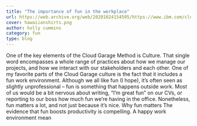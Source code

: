 ```yaml
---
title: "The importance of fun in the workplace"
url: https://web.archive.org/web/20201024154505/https://www.ibm.com/cloud/blog/importance-fun-workplace
cover: hawaiianshirts.png
author: holly cummins
category: fun
type: blog
---
```


One of the key elements of the Cloud Garage Method is Culture. That single word encompasses a whole range of practices about how we manage our projects, and how we interact with our stakeholders and each other. One of my favorite parts of the Cloud Garage culture is the fact that it includes a fun work environment. Although we all like fun (I hope), it’s often seen as slightly unprofessional – fun is something that happens outside work. Most of us would be a bit nervous about writing, “I’m great fun” on our CVs, or reporting to our boss how much fun we’re having in the office. Nonetheless, fun matters a lot, and not just because it’s nice. Why fun matters The evidence that fun boosts productivity is compelling. A happy work environment mean
